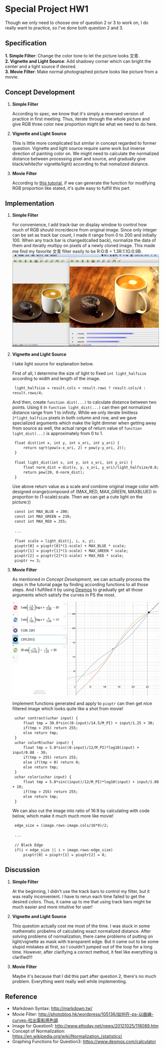 # Special Project HW1

Though we only need to choose one of question 2 or 3 to work on, I do really want to practice, so I've done both question 2 and 3.

## Specification

**1. Simple Filter**:
Change the color tone to let the picture looks 文青.<br>
**2. Vignette and Light Source**: Add shadowy corner which can bright the center and a light source if desired.<br>
**3. Movie Filter**: Make normal photographed picture looks like picture from a movie.

## Concept Development

1. **Simple Filter**

	According to spec, we know that it's simply a reversed version of practice in first meeting. Thus, iterate through the whole picture and give RGB three color new proportion might be what we need to do here.

2. **Vignette and Light Source**

	This is little more complicated but similar in concept regarded to former question. Vignette and light source require same work but inverse direction of painting color on. We might need to calculate the normalized distance between processing pixel and source, and gradually give black/white(for vignette/light) according to that nomalized distance.

3. **Movie Filter**

	According to [this tutorial](http://photoblog.hk/wordpress/105136/如何在-ps-以曲線-curves-拉出電影感色調), if we can generate the function for modifying RGB proportion like stated, it's quite easy to fulfill this part.

## Implementation

1. **Simple Filter**

	For convenience, I add track-bar on display window to control how much of RGB should incre/decre from original image. Since only integer can be set as track bar count, I made it range from 0 to 200 and initially 100. When any track bar is changed(called back), normalize the data of them and iteratly multipy on pixels of a newly cloned image. This made me find my favorite 文青 filter easily to be R:G:B = 1.3R:1.1G:0.9B.
	![Processing on Question1](report_image/q1.png)

2. **Vignette and Light Source**

	I take light source for explanation below.
	
	First of all, I determine the size of light to fixed `int light_halfsize` according to width and length of the image.

		light_halfsize = result.cols < result.rows ? result.cols/4 : result.rows/4;

	And then, create `function dist(...)` to calculate distance between two points. Using it in `function light_dist(...)` can then get normalized distance range from 1 to infinity. While we only iterate limitless `2*light_halfsize` pixels in both column and row, and we gave specialized arguments which make the light dimmer when getting away from source as well, the actual range of return value of `function light_dist(...)` is approximately from 0 to 1. 

		float dist(int x, int y, int x_ori, int y_ori) {
			return sqrt(pow(x-x_ori, 2) + pow(y-y_ori, 2));
		}

		float light_dist(int x, int y, int x_ori, int y_ori) {
			float norm_dist = dist(x, y, x_ori, y_ori)/light_halfsize/0.8;
			return pow(20, 0-norm_dist);
		}
		
	Use above return value as a scale and combine original image color with designed orange(composed of (MAX_RED, MAX_GREEN, MAXBLUE)) in proportion to (1-scale):scale. Then we can get a cute light on the picture:))
	
		const int MAX_BLUE = 200;
		const int MAX_GREEN = 230;
		const int MAX_RED = 255;
		
		...
	
		float scale = light_dist(j, i, x, y);
		pixptr[0] = pixptr[0]*(1-scale) + MAX_BLUE * scale;
		pixptr[1] = pixptr[1]*(1-scale) + MAX_GREEN * scale;
		pixptr[2] = pixptr[2]*(1-scale) + MAX_RED * scale;
		pixptr += 3;

3. **Movie Filter**

	As mentioned in *Concept Development*, we can actually process the steps in the tutorial page by finding according functions to all those steps. And I fulfilled it by using [Desmos](https://www.desmos.com/calculator) to gradually get all those arguments which satisfy the curves in PS the most.
	
	![Function Generating](report_image/function.png)
	
	Implement functions generated and apply to `pixptr` can then get nice filtered image which looks quite like a shot from movie!
	
		uchar contrast(uchar input) {
			float tmp = 30.0*sin((0-input)/14.5/M_PI) + input/1.25 + 30;
			if(tmp > 255) return 255;
			else return tmp;
		}
		uchar colorR(uchar input) {
			float tmp = 5.0*sin((0-input)/12/M_PI)*log10(input) + input/0.88 - 30;
			if(tmp > 255) return 255;
			else if(tmp < 0) return 0;
			else return tmp;
		}
		uchar color(uchar input) {
			float tmp = 5.0*sin((input)/12/M_PI)*log10(input) + input/1.08 + 10;
			if(tmp > 255) return 255;
			else return tmp;
		}
	
	We can also cut the image into ratio of 16:9 by calculating with code below, which make it much much more like movie!

		edge_size = (image.rows-image.cols/16*9)/2;

		...

		// Black Edge
		if(i < edge_size || i > image.rows-edge_size)
			pixptr[0] = pixptr[1] = pixptr[2] = 0;

## Discussion

1. **Simple Filter**

	At the beginning, I didn't use the track bars to control my filter, but it was really inconvenient. I have to rerun each time failed to get the desired colors. Thus, it came up to me that using track bars might be much easier and more intuitive for user!

2. **Vignette and Light Source**

	This question actually cost me most of the time. I was stuck in some mathematic probelms of calculating exact normalized distance. After solving problems of normalization, there came problems of putting on light/vignette as mask with transparent edge. But it came out to be some stupid mistakes at first, so I couldn't jumped out of the loop for a long time. However, after clarifying a correct method, it feel like everything is clarified!!!

3. **Movie Filter**

	Maybe it's because that I did this part after question 2, there's no much problem. Everything went really well while implementing.

## Reference

- Markdown Syntax: <http://markdown.tw/>
- Movie Filter: <http://photoblog.hk/wordpress/105136/如何在-ps-以曲線-curves-拉出電影感色調>
- Image for Question1: <http://www.ettoday.net/news/20121025/118089.htm>
- Concept of Normalization: <https://en.wikipedia.org/wiki/Normalization_(statistics)>
- Graphing Functions for Question3: <https://www.desmos.com/calculator>
